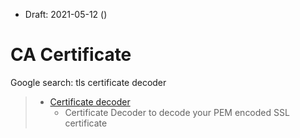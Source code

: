 * Draft: 2021-05-12 ()

# CA Certificate

Google search: tls certificate decoder
> * [Certificate decoder](https://www.sslshopper.com/certificate-decoder.html)
>   *  Certificate Decoder to decode your PEM encoded SSL certificate
